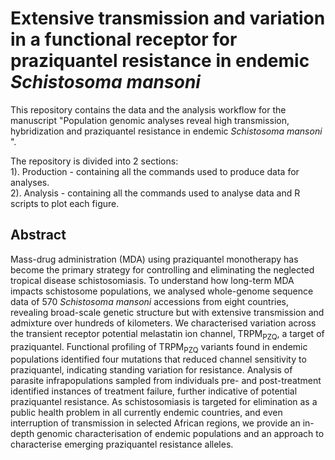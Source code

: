 # Extensive transmission and variation in a functional receptor for praziquantel resistance in endemic *Schistosoma mansoni*
This repository contains the data and the analysis workflow for the manuscript "Population genomic analyses reveal high transmission, hybridization and praziquantel resistance in endemic *Schistosoma mansoni* ".

The repository is divided into 2 sections:  
1). Production - containing all the commands used to produce data for analyses.  
2). Analysis - containing all the commands used to analyse data and R scripts to plot each figure. 

## Abstract
Mass-drug administration (MDA) using praziquantel monotherapy has become the primary strategy for controlling and eliminating the neglected tropical disease schistosomiasis. To understand how long-term MDA impacts schistosome populations, we analysed whole-genome sequence data of 570 *Schistosoma mansoni* accessions from eight countries, revealing broad-scale genetic structure but with extensive transmission and admixture over hundreds of kilometers. We characterised variation across the transient receptor potential melastatin ion channel, TRPM<sub>PZQ</sub>, a target of praziquantel. Functional profiling of TRPM<sub>PZQ</sub> variants found in endemic populations identified four mutations that reduced channel sensitivity to praziquantel, indicating standing variation for resistance. Analysis of parasite infrapopulations sampled from individuals pre- and post-treatment identified instances of treatment failure, further indicative of potential praziquantel resistance. As schistosomiasis is targeted for elimination as a public health problem in all currently endemic countries, and even interruption of transmission in selected African regions, we provide an in-depth genomic characterisation of endemic populations and an approach to characterise emerging praziquantel resistance alleles. 
